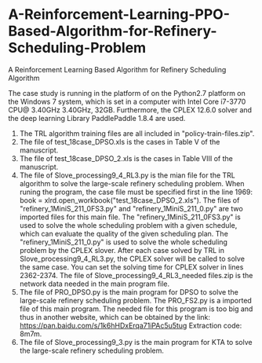 # A-Reinforcement-Learning-PPO-Based-Algorithm-for-Refinery-Scheduling-Problem
A Reinforcement Learning Based Algorithm for Refinery Scheduling Algorithm

The case study is running in the platform of on the Python2.7 platform on the Windows 7 system, which is set in a computer with Intel Core i7-3770 CPU@ 3.40GHz 3.40GHz, 32GB. Furthermore, the CPLEX 12.6.0 solver and the deep learning Library PaddlePaddle 1.8.4 are used.

1. The TRL algorithm training files are all included in "policy-train-files.zip". 
2. The file of test_18case_DPSO.xls is the cases in Table V of the manuscript.
3. The file of test_18case_DPSO_2.xls is the cases in Table VIII of the manuscript.
4. The file of Slove_processing9_4_RL3.py is the mian file for the TRL algorithm to solve the large-scale refinery scheduling problem. When runing the program, the case file must be specified first in the line 1969: book = xlrd.open_workbook("test_18case_DPSO_2.xls"). The files of "refinery_1MiniS_211_0FS3.py" and "refinery_1MiniS_211_0.py" are two imported files for this main file. The "refinery_1MiniS_211_0FS3.py" is used to solve the whole scheduling problem with a given schedule, which can evaluate the quality of the given scheduling plan. The "refinery_1MiniS_211_0.py" is used to solve the whole scheduling problem by the CPLEX slover. After each case solved by TRL in Slove_processing9_4_RL3.py, the CPLEX solver will be called to solve the same case. You can set the solving time for CPLEX solver in lines 2362-2374. The file of Slove_processing9_4_RL3_needed files.zip is the network data needed in the main program file.
5. The file of PRO_DPSO.py is the main program for DPSO to solve the large-scale refinery scheduling problem. The PRO_FS2.py is a imported file of this main program. The needed file for this program is too big and thus in another website, which can be obtained by the link: https://pan.baidu.com/s/1k6hHDxErqa71iPAc5u5tug Extraction code: 8m7m.
6. The file of Slove_processing9_3.py is the main program for KTA to solve the large-scale refinery scheduling problem. 

